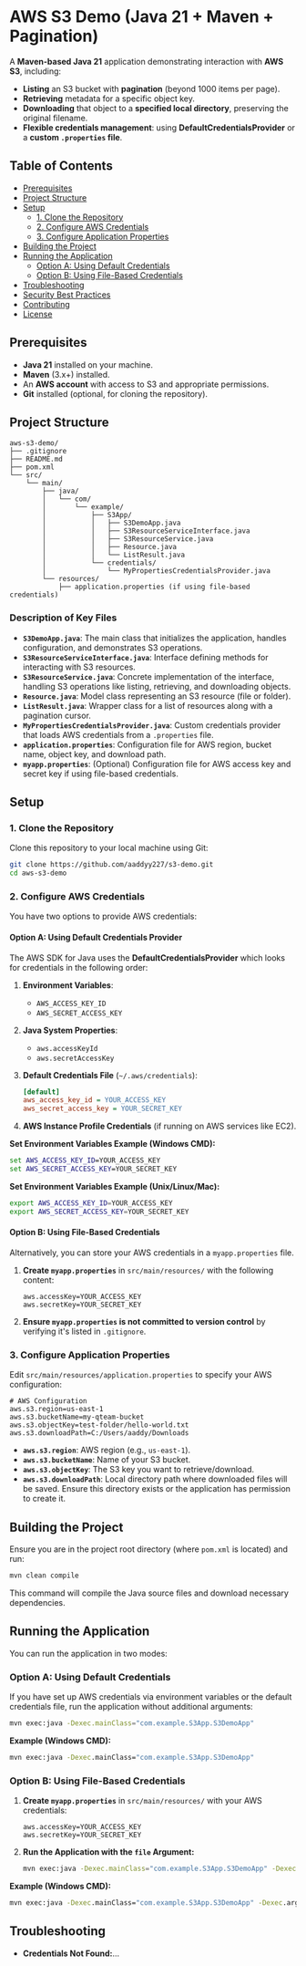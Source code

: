 
# AWS S3 Demo (Java 21 + Maven + Pagination)

A **Maven-based Java 21** application demonstrating interaction with **AWS S3**, including:

- **Listing** an S3 bucket with **pagination** (beyond 1000 items per page).
- **Retrieving** metadata for a specific object key.
- **Downloading** that object to a **specified local directory**, preserving the original filename.
- **Flexible credentials management**: using **DefaultCredentialsProvider** or a **custom `.properties` file**.

## Table of Contents

- [Prerequisites](#prerequisites)
- [Project Structure](#project-structure)
- [Setup](#setup)
  - [1. Clone the Repository](#1-clone-the-repository)
  - [2. Configure AWS Credentials](#2-configure-aws-credentials)
  - [3. Configure Application Properties](#3-configure-application-properties)
- [Building the Project](#building-the-project)
- [Running the Application](#running-the-application)
  - [Option A: Using Default Credentials](#option-a-using-default-credentials)
  - [Option B: Using File-Based Credentials](#option-b-using-file-based-credentials)
- [Troubleshooting](#troubleshooting)
- [Security Best Practices](#security-best-practices)
- [Contributing](#contributing)
- [License](#license)

## Prerequisites

- **Java 21** installed on your machine.
- **Maven** (3.x+) installed.
- An **AWS account** with access to S3 and appropriate permissions.
- **Git** installed (optional, for cloning the repository).

## Project Structure

```
aws-s3-demo/
├── .gitignore
├── README.md
├── pom.xml
└── src/
    └── main/
        ├── java/
        │   └── com/
        │       └── example/
        │           ├── S3App/
        │           │   ├── S3DemoApp.java
        │           │   ├── S3ResourceServiceInterface.java
        │           │   ├── S3ResourceService.java
        │           │   ├── Resource.java
        │           │   └── ListResult.java
        │           └── credentials/
        │               └── MyPropertiesCredentialsProvider.java
        └── resources/
            ├── application.properties (if using file-based credentials)
```

### Description of Key Files

- **`S3DemoApp.java`**: The main class that initializes the application, handles configuration, and demonstrates S3 operations.
- **`S3ResourceServiceInterface.java`**: Interface defining methods for interacting with S3 resources.
- **`S3ResourceService.java`**: Concrete implementation of the interface, handling S3 operations like listing, retrieving, and downloading objects.
- **`Resource.java`**: Model class representing an S3 resource (file or folder).
- **`ListResult.java`**: Wrapper class for a list of resources along with a pagination cursor.
- **`MyPropertiesCredentialsProvider.java`**: Custom credentials provider that loads AWS credentials from a `.properties` file.
- **`application.properties`**: Configuration file for AWS region, bucket name, object key, and download path.
- **`myapp.properties`**: (Optional) Configuration file for AWS access key and secret key if using file-based credentials.

## Setup

### 1. Clone the Repository

Clone this repository to your local machine using Git:

```bash
git clone https://github.com/aaddyy227/s3-demo.git
cd aws-s3-demo
```

### 2. Configure AWS Credentials

You have two options to provide AWS credentials:

#### Option A: Using Default Credentials Provider

The AWS SDK for Java uses the **DefaultCredentialsProvider** which looks for credentials in the following order:

1. **Environment Variables**:
   - `AWS_ACCESS_KEY_ID`
   - `AWS_SECRET_ACCESS_KEY`

2. **Java System Properties**:
   - `aws.accessKeyId`
   - `aws.secretAccessKey`

3. **Default Credentials File** (`~/.aws/credentials`):
   ```ini
   [default]
   aws_access_key_id = YOUR_ACCESS_KEY
   aws_secret_access_key = YOUR_SECRET_KEY
   ```

4. **AWS Instance Profile Credentials** (if running on AWS services like EC2).

**Set Environment Variables Example (Windows CMD):**

```bat
set AWS_ACCESS_KEY_ID=YOUR_ACCESS_KEY
set AWS_SECRET_ACCESS_KEY=YOUR_SECRET_KEY
```

**Set Environment Variables Example (Unix/Linux/Mac):**

```bash
export AWS_ACCESS_KEY_ID=YOUR_ACCESS_KEY
export AWS_SECRET_ACCESS_KEY=YOUR_SECRET_KEY
```

#### Option B: Using File-Based Credentials

Alternatively, you can store your AWS credentials in a `myapp.properties` file.

1. **Create `myapp.properties`** in `src/main/resources/` with the following content:

   ```properties
   aws.accessKey=YOUR_ACCESS_KEY
   aws.secretKey=YOUR_SECRET_KEY
   ```

2. **Ensure `myapp.properties` is **not** committed to version control** by verifying it's listed in `.gitignore`.

### 3. Configure Application Properties

Edit `src/main/resources/application.properties` to specify your AWS configuration:

```properties
# AWS Configuration
aws.s3.region=us-east-1
aws.s3.bucketName=my-qteam-bucket
aws.s3.objectKey=test-folder/hello-world.txt
aws.s3.downloadPath=C:/Users/aaddy/Downloads
```

- **`aws.s3.region`**: AWS region (e.g., `us-east-1`).
- **`aws.s3.bucketName`**: Name of your S3 bucket.
- **`aws.s3.objectKey`**: The S3 key you want to retrieve/download.
- **`aws.s3.downloadPath`**: Local directory path where downloaded files will be saved. Ensure this directory exists or the application has permission to create it.

## Building the Project

Ensure you are in the project root directory (where `pom.xml` is located) and run:

```bash
mvn clean compile
```

This command will compile the Java source files and download necessary dependencies.

## Running the Application

You can run the application in two modes:

### Option A: Using Default Credentials

If you have set up AWS credentials via environment variables or the default credentials file, run the application without additional arguments:

```bash
mvn exec:java -Dexec.mainClass="com.example.S3App.S3DemoApp"
```

**Example (Windows CMD):**

```bat
mvn exec:java -Dexec.mainClass="com.example.S3App.S3DemoApp"
```

### Option B: Using File-Based Credentials

1. **Create `myapp.properties`** in `src/main/resources/` with your AWS credentials:

   ```properties
   aws.accessKey=YOUR_ACCESS_KEY
   aws.secretKey=YOUR_SECRET_KEY
   ```

2. **Run the Application with the `file` Argument:**

   ```bash
   mvn exec:java -Dexec.mainClass="com.example.S3App.S3DemoApp" -Dexec.args="file"
   ```

**Example (Windows CMD):**

```bat
mvn exec:java -Dexec.mainClass="com.example.S3App.S3DemoApp" -Dexec.args="file"
```

## Troubleshooting

- **Credentials Not Found:**...
